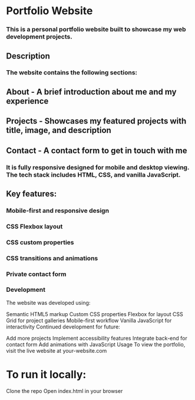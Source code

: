 <!-- @format -->

# Portfolio Website

### This is a personal portfolio website built to showcase my web development projects.

## Description

### The website contains the following sections:

## About - A brief introduction about me and my experience

## Projects - Showcases my featured projects with title, image, and description

## Contact - A contact form to get in touch with me

### It is fully responsive designed for mobile and desktop viewing. The tech stack includes HTML, CSS, and vanilla JavaScript.

## Key features:

### Mobile-first and responsive design

### CSS Flexbox layout

### CSS custom properties

### CSS transitions and animations

### Private contact form

### Development

The website was developed using:

Semantic HTML5 markup
Custom CSS properties
Flexbox for layout
CSS Grid for project galleries
Mobile-first workflow
Vanilla JavaScript for interactivity
Continued development for future:

Add more projects
Implement accessibility features
Integrate back-end for contact form
Add animations with JavaScript
Usage
To view the portfolio, visit the live website at your-website.com

# To run it locally:

Clone the repo
Open index.html in your browser
